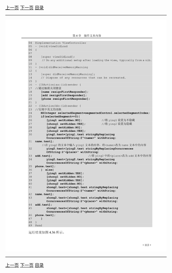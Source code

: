 [上一页](124.md) [下一页](126.md) [目录](../README.md)

***

![125](../images/125.png)

***

[上一页](124.md) [下一页](126.md) [目录](../README.md)